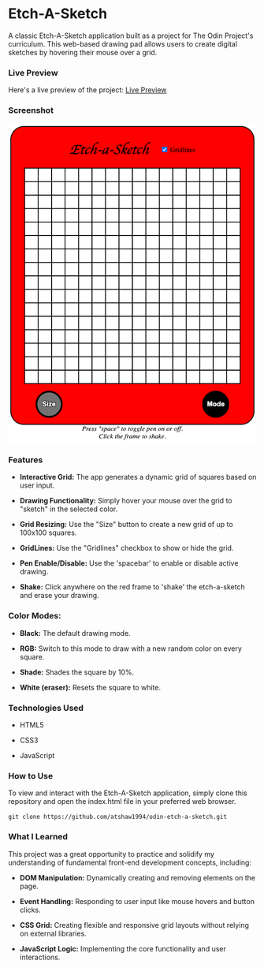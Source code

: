 # Etch-A-Sketch
A classic Etch-A-Sketch application built as a project for The Odin Project's curriculum. This web-based drawing pad allows users to create digital sketches by hovering their mouse over a grid.

### Live Preview

Here's a live preview of the project:
[Live Preview](https://atshaw1994.github.io/odin-etch-a-sketch/)

### Screenshot

![Screenshot](screenshot.png)

### Features

* **Interactive Grid:** The app generates a dynamic grid of squares based on user input.

* **Drawing Functionality:** Simply hover your mouse over the grid to "sketch" in the selected color.

* **Grid Resizing:** Use the "Size" button to create a new grid of up to 100x100 squares.

* **GridLines:** Use the "Gridlines" checkbox to show or hide the grid.

* **Pen Enable/Disable:** Use the 'spacebar' to enable or disable active drawing.

* **Shake:** Click anywhere on the red frame to 'shake' the etch-a-sketch and erase your drawing.

### Color Modes:

* **Black:** The default drawing mode.

* **RGB:** Switch to this mode to draw with a new random color on every square.

* **Shade:** Shades the square by 10%.

* **White (eraser):** Resets the square to white.

### Technologies Used

* HTML5

* CSS3

* JavaScript

### How to Use
To view and interact with the Etch-A-Sketch application, simply clone this repository and open the index.html file in your preferred web browser.

```
git clone https://github.com/atshaw1994/odin-etch-a-sketch.git
```

### What I Learned
This project was a great opportunity to practice and solidify my understanding of fundamental front-end development concepts, including:

* **DOM Manipulation:** Dynamically creating and removing elements on the page.

* **Event Handling:** Responding to user input like mouse hovers and button clicks.

* **CSS Grid:** Creating flexible and responsive grid layouts without relying on external libraries.

* **JavaScript Logic:** Implementing the core functionality and user interactions.
